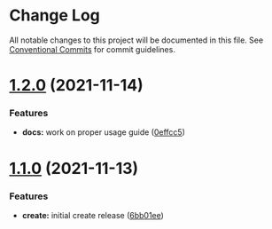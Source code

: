 # Change Log

All notable changes to this project will be documented in this file.
See [Conventional Commits](https://conventionalcommits.org) for commit guidelines.

# [1.2.0](https://github.com/dada513/botcommander/compare/v1.1.0...v1.2.0) (2021-11-14)


### Features

* **docs:** work on proper usage guide ([0effcc5](https://github.com/dada513/botcommander/commit/0effcc5356c3e97a2b4932c94d90e595836a99c1))





# [1.1.0](https://github.com/dada513/botcommander/compare/v1.0.4...v1.1.0) (2021-11-13)


### Features

* **create:** initial create release ([6bb01ee](https://github.com/dada513/botcommander/commit/6bb01ee248de8869a04b0da7999a4d138204ae0c))
